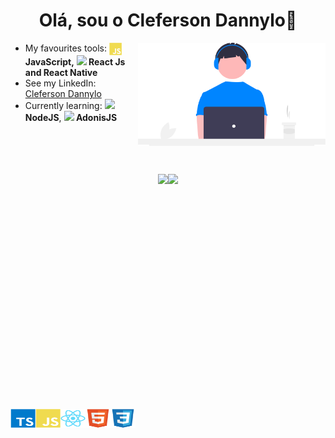 <div >
    <div  style="display:inline_block">
        <div >
            <h1 align="center">
                Olá, sou o Cleferson Dannylo👋
            </h1>
           <div >
              <img align="right" width="300" src="./unDraw_coding.svg"/>
		         </div>
            <ul align="left">
                <li>My favourites tools:  
                    <img align="center" alt="cleferson-Js"  width="20"   src="https://raw.githubusercontent.com/devicons/devicon/master/icons/javascript/javascript-plain.svg"><b> JavaScript,</b> 
                    <img src="https://i.ibb.co/4RHMmLQ/react.png" width="20"/><b> React Js and React Native</b>
                </li>
            	<li>See my LinkedIn: <a href="https://www.linkedin.com/in/clefersondannylo">Cleferson Dannylo</a> 
                </li>
            	<li>Currently learning: 
                	<img width="20"src="https://cdn.jsdelivr.net/gh/devicons/devicon/icons/nodejs/nodejs-plain.svg" /><b> NodeJS</b>,  
                    <img width="20" src="https://cdn.jsdelivr.net/gh/devicons/devicon/icons/adonisjs/adonisjs-original.svg" /><b> AdonisJS</b>
                </li>
        	</ul>
    	</div>
    
  
 
 
</div>
 <div >
 <br><br> <br><br>
	 <div align="center">
  <a href="https://github.com/clefersondannylo">
  <img height="180em" src="https://github-readme-stats.vercel.app/api?username=clefersondannylo&show_icons=true&theme=midnight-purple&include_all_commits=true&count_private=true"/><img height="180em" src="https://github-readme-stats.vercel.app/api/top-langs/?username=clefersondannylo&layout=compact&langs_count=7&theme=midnight-purple&include_all_commits=true&count_private=true"/>
	  </div>
</div>
  <br><br><br> <br><br><br> <br><br><br><br><br><br><br><br><br><br><br><br><br><br><br>
  <div >
  <img align="left" alt="cleferson-Ts" height="30" width="40" src="https://raw.githubusercontent.com/devicons/devicon/master/icons/typescript/typescript-plain.svg">
  <img align="left" alt="cleferson-Js" height="30" width="40" src="https://raw.githubusercontent.com/devicons/devicon/master/icons/javascript/javascript-plain.svg">
  <img align="left" alt="cleferson-React" height="30" width="40" src="https://raw.githubusercontent.com/devicons/devicon/master/icons/react/react-original.svg">
  <img align="left" alt="cleferson-HTML" height="30" width="40" src="https://raw.githubusercontent.com/devicons/devicon/master/icons/html5/html5-original.svg">
  <img align="left" alt="cleferson-CSS" height="30" width="40" src="https://raw.githubusercontent.com/devicons/devicon/master/icons/css3/css3-original.svg">
 </div>
   

